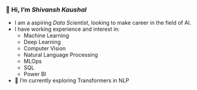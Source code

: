 ### 👋 Hi, I’m _Shivansh Kaushal_
- I am a aspiring _Data Scientist_, looking to make career in the field of AI.
- I have working experience and interest in:
  - Machine Learning
  - Deep Learning
  - Computer Vision
  - Natural Language Processing
  - MLOps
  - SQL
  - Power BI 
- 🌱 I’m currently exploring Transformers in NLP


<!---
shivanshka/shivanshka is a ✨ special ✨ repository because its `README.md` (this file) appears on your GitHub profile.
You can click the Preview link to take a look at your changes.
--->
